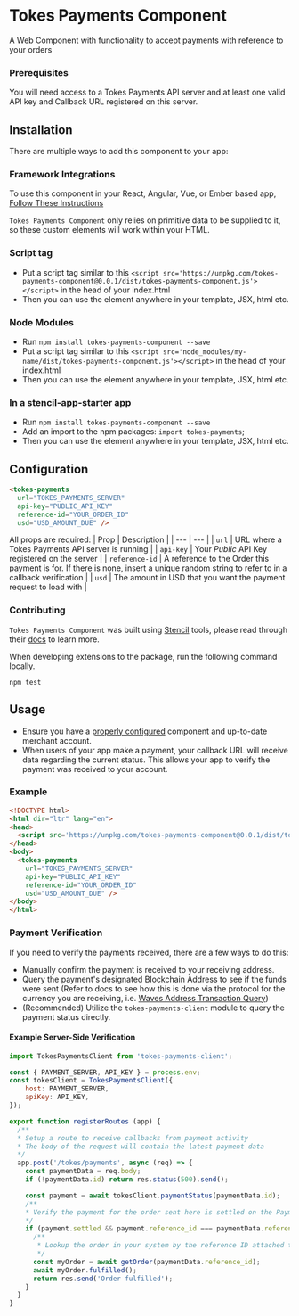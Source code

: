 # Tokes Payments Component
A Web Component with functionality to accept payments with reference to your orders

### Prerequisites
You will need access to a Tokes Payments API server and at least one valid API key and Callback URL registered on this server.

## Installation
There are multiple ways to add this component to your app:

### Framework Integrations
To use this component in your React, Angular, Vue, or Ember based app, [Follow These Instructions](https://stenciljs.com/docs/overview)

`Tokes Payments Component` only relies on primitive data to be supplied to it, so these custom elements will work within your HTML.

### Script tag
- Put a script tag similar to this `<script src='https://unpkg.com/tokes-payments-component@0.0.1/dist/tokes-payments-component.js'></script>` in the head of your index.html
- Then you can use the element anywhere in your template, JSX, html etc.

### Node Modules
- Run `npm install tokes-payments-component --save`
- Put a script tag similar to this `<script src='node_modules/my-name/dist/tokes-payments-component.js'></script>` in the head of your index.html
- Then you can use the element anywhere in your template, JSX, html etc.

### In a stencil-app-starter app
- Run `npm install tokes-payments-component --save`
- Add an import to the npm packages: `import tokes-payments`;
- Then you can use the element anywhere in your template, JSX, html etc.

## Configuration
```html
<tokes-payments 
  url="TOKES_PAYMENTS_SERVER" 
  api-key="PUBLIC_API_KEY" 
  reference-id="YOUR_ORDER_ID" 
  usd="USD_AMOUNT_DUE" />
```

All props are required:
| Prop | Description |
| --- | --- |
| `url` | URL where a Tokes Payments API server is running |
| `api-key` | Your *Public* API Key registered on the server  |
| `reference-id` | A reference to the Order this payment is for. If there is none, insert a unique random string to refer to in a callback verification |
| `usd` | The amount in USD that you want the payment request to load with |

### Contributing
`Tokes Payments Component` was built using [Stencil](https://stenciljs.com/) tools, please read through their [docs](https://stenciljs.com/docs/introduction) to learn more.

When developing extensions to the package, run the following command locally.
```
npm test
```

## Usage
- Ensure you have a [properly configured](#configuration) component and up-to-date merchant account.
- When users of your app make a payment, your callback URL will receive data regarding the current status.  This allows your app to verify the payment was received to your account.

### Example
```html
<!DOCTYPE html>
<html dir="ltr" lang="en">
<head>
  <script src='https://unpkg.com/tokes-payments-component@0.0.1/dist/tokes-payments-component.js'></script>
</head>
<body>
  <tokes-payments 
    url="TOKES_PAYMENTS_SERVER" 
    api-key="PUBLIC_API_KEY" 
    reference-id="YOUR_ORDER_ID" 
    usd="USD_AMOUNT_DUE" />
</body>
</html>
```
### Payment Verification

If you need to verify the payments received, there are a few ways to do this:
- Manually confirm the payment is received to your receiving address.
- Query the payment's designated Blockchain Address to see if the funds were sent (Refer to docs to see how this is done via the protocol for the currency you are receiving, i.e. [Waves Address Transaction Query](https://docs.wavesplatform.com/en/waves-api-and-sdk/waves-node-rest-api/transactions.html#section-5040393571675bece5c1e06579164f3d))
- (Recommended) Utilize the `tokes-payments-client` module to query the payment status directly.
#### Example Server-Side Verification
```js
import TokesPaymentsClient from 'tokes-payments-client';

const { PAYMENT_SERVER, API_KEY } = process.env;
const tokesClient = TokesPaymentsClient({
    host: PAYMENT_SERVER,
    apiKey: API_KEY,
});

export function registerRoutes (app) {
  /**
  * Setup a route to receive callbacks from payment activity
  * The body of the request will contain the latest payment data
  */
  app.post('/tokes/payments', async (req) => {
    const paymentData = req.body;
    if (!paymentData.id) return res.status(500).send();

    const payment = await tokesClient.paymentStatus(paymentData.id);
    /**
    * Verify the payment for the order sent here is settled on the Payments Server
    */
    if (payment.settled && payment.reference_id === paymentData.reference_id) {
      /**
       * Lookup the order in your system by the reference ID attached to the payment 
       */
      const myOrder = await getOrder(paymentData.reference_id);
      await myOrder.fulfilled();
      return res.send('Order fulfilled');
    }
  }
}
```
